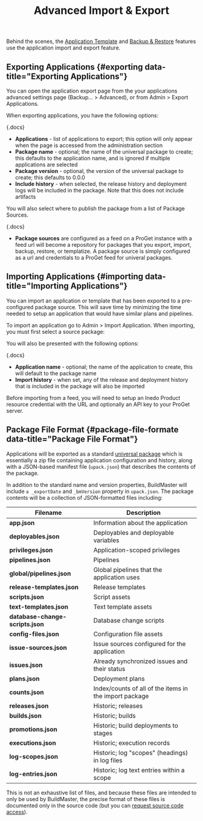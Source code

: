 ﻿---
title: Advanced Import & Export
sequence: 60
show-headings-in-nav: true
---

Behind the scenes, the [Application Template](application-templates) and [Backup & Restore](backup-restore) features use the application import and export feature.

## Exporting Applications {#exporting data-title="Exporting Applications"}

You can open the application export page from the your applications advanced settings page (Backup... > Advanced), or from Admin > Export Applications. 

When exporting applications, you have the following options:

{.docs}
- **Applications** - list of applications to export; this option will only appear when the page is accessed from the administration section
- **Package name** - optional; the name of the universal package to create; this defaults to the application name, and is ignored if multiple applications are selected
- **Package version** - optional, the version of the universal package to create; this defaults to 0.0.0
- **Include history** - when selected, the release history and deployment logs will be included in the package. Note that this does not include artifacts

You will also select where to publish the package from a list of Package Sources.

{.docs}
- **Package sources** are configured as a feed on a ProGet instance with a feed url will become a repository for packages that you export, import, backup, restore, or templatize. A package source is simply configured as a url and credentials to a ProGet feed for univeral packages. 


## Importing Applications {#importing data-title="Importing Applications"}
You can import an application or template that has been exported to a pre-configured package source. This will save time by minimizing the time needed to setup an application that would have similar plans and pipelines.

To import an application go to Admin > Import Application. When importing, you must first select a source package:

You will also be presented with the following options:

{.docs}
- **Application name** - optional; the name of the application to create, this will default to the package name
- **Import history** - when set, any of the release and deployment history that is included in the package will also be imported

Before importing from a feed, you will need to setup an Inedo Product resource credential with the URL and optionally an API key to your ProGet server.

## Package File Format {#package-file-formate data-title="Package File Format"}

Applications will be exported as a standard [universal package](/docs/proget/core-concepts/packages) which is essentially a zip file containing application configuration and history, along with a JSON-based manifest file (`upack.json`) that describes the contents of the package.

In addition to the standard name and version properties, BuildMaster will include `a _exportDate` and `_bmVersion` property in `upack.json`. The package contents will be a collection of JSON-formatted files including:

| Filename | Description |
| -------- | ----------- |
| **app.json** | Information about the application |
| **deployables.json** | Deployables and deployable variables |
| **privileges.json** | Application-scoped privileges |
| **pipelines.json** | Pipelines |
| **global/pipelines.json** | Global pipelines that the application uses |
| **release-templates.json** | Release templates |
| **scripts.json** | Script assets |
| **text-templates.json** | Text template assets |
| **database-change-scripts.json** | Database change scripts |
| **config-files.json** | Configuration file assets |
| **issue-sources.json** | Issue sources configured for the application |
| **issues.json** | Already synchronized issues and their status |
| **plans.json** | Deployment plans |
| **counts.json** | Index/counts of all of the items in the import package |
| **releases.json** | Historic; releases |
| **builds.json** | Historic; builds |
| **promotions.json** | Historic; build deployments to stages |
| **executions.json** | Historic; execution records |
| **log-scopes.json** | Historic; log "scopes" (headings) in log files |
| **log-entries.json** | Historic; log text entries within a scope |

This is not an exhaustive list of files, and because these files are intended to only be used by BuildMaster, the precise format of these files is documented only in the source code (but you can [request source code access](/contact)).
